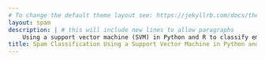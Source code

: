 ```yaml
---
# To change the default theme layout see: https://jekyllrb.com/docs/themes/#overriding-theme-defaults
layout: spam
description: | # this will include new lines to allow paragraphs
    Using a support vector machine (SVM) in Python and R to classify emails as spam or not.
title: Spam Classification Using a Support Vector Machine in Python and R
---
```

